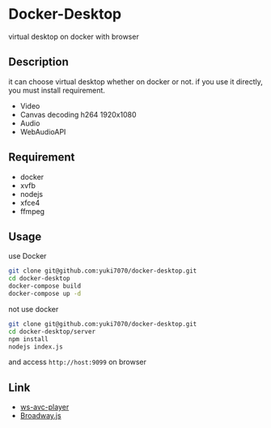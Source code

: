 # Docker-Desktop
virtual desktop on docker with browser 

## Description
it can choose virtual desktop whether on docker or not.
if you use it directly, you must install requirement.

- Video
 - Canvas decoding h264 1920x1080
- Audio
 - WebAudioAPI

## Requirement
* docker
* xvfb
* nodejs
* xfce4
* ffmpeg

## Usage
use Docker
```sh
git clone git@github.com:yuki7070/docker-desktop.git
cd docker-desktop
docker-compose build
docker-compose up -d
```

not use docker
```sh
git clone git@github.com:yuki7070/docker-desktop.git
cd docker-desktop/server
npm install
nodejs index.js
```

and access ```http://host:9099``` on browser


## Link
* [ws-avc-player](https://github.com/matijagaspar/ws-avc-player)
* [Broadway.js](https://github.com/mbebenita/Broadway)

